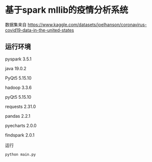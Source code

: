 #  基于spark mllib的疫情分析系统
数据集来自 <a>https://www.kaggle.com/datasets/joelhanson/coronavirus-covid19-data-in-the-united-states</a>
<br>
## 运行环境
<p>pyspark 3.5.1
<p>java 19.0.2
<p>PyQt5 5.15.10
<p>hadoop 3.3.6
<p>pyQt5 5.15.10
<p>requests 2.31.0
<p> pandas 2.2.1
<p>pyecharts 2.0.0
<p> findspark 2.0.1</p>
运行

```
python main.py
```